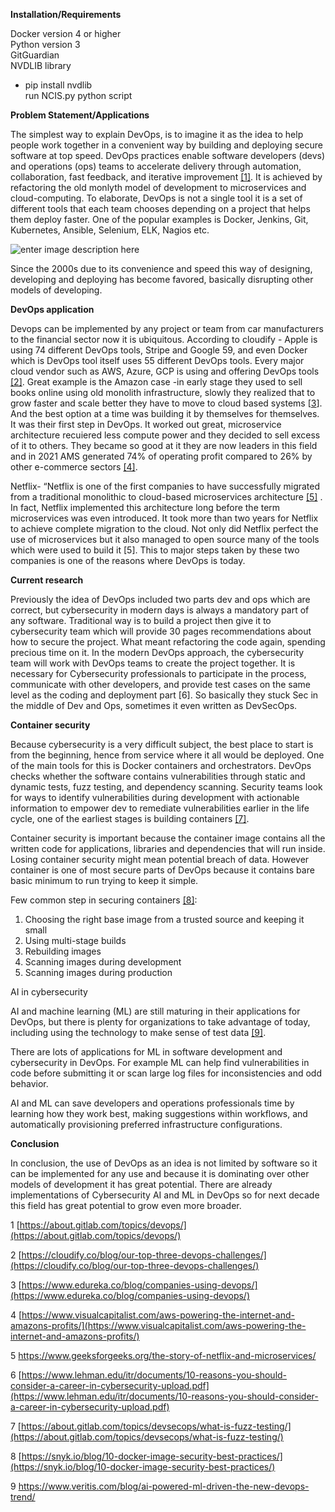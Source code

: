 **Installation/Requirements**

Docker version 4 or higher<br />
Python version 3<br />
GitGuardian<br />
NVDLIB library<br />
- pip install nvdlib<br />
run NCIS.py python script

**Problem Statement/Applications**

The simplest way to explain DevOps, is to imagine it as the idea to help people work together in a convenient way by building and deploying secure software at top speed. DevOps practices enable software developers (devs) and operations (ops) teams to accelerate delivery through automation, collaboration, fast feedback, and iterative improvement [[1]](**[https://about.gitlab.com/topics/devops/](https://about.gitlab.com/topics/devops/)**). It is achieved by refactoring the old monlyth model of development to microservices and cloud-computing. To elaborate, DevOps is not a single tool it is a set of different tools that each team chooses depending on a project that helps them deploy faster. One of the popular examples is Docker, Jenkins, Git, Kubernetes, Ansible, Selenium, ELK, Nagios etc. 

![enter image description here](https://d1jnx9ba8s6j9r.cloudfront.net/blog/wp-content/uploads/2019/06/DevOps-Tools-DevOps-Tutorial-Edureka-1.png)

Since the 2000s due to its convenience and speed this way of designing, developing and deploying has become favored, basically disrupting other models of developing.

**DevOps application**

Devops can be implemented by any project or team from car manufacturers to the financial sector now it is ubiquitous. According to cloudify - Apple is using 74 different DevOps tools, Stripe and Google 59, and even Docker which is DevOps tool itself uses 55 different DevOps tools. Every major cloud vendor such as AWS, Azure, GCP is using and offering DevOps tools [[2]](https://cloudify.co/blog/our-top-three-devops-challenges/). Great example is the Amazon case -in early stage they used to sell books online using old monolith infrastructure, slowly they realized that to grow faster and scale better they have to move to cloud based systems [[3](https://www.edureka.co/blog/companies-using-devops/)]. And the best option at a time was building it by themselves for themselves. It was their first step in DevOps. It worked out great, microservice architecture recuiered less compute power and they decided to sell excess of it to others. They became so good at it they are now leaders in this field and in 2021 AMS generated 74% of operating profit compared to 26% by other e-commerce sectors [[4]](https://www.visualcapitalist.com/aws-powering-the-internet-and-amazons-profits/).

Netflix- “Netflix is one of the first companies to have successfully migrated from a traditional monolithic to cloud-based microservices architecture [[5]](https://www.geeksforgeeks.org/the-story-of-netflix-and-microservices/) . In fact, Netflix implemented this architecture long before the term microservices was even introduced. It took more than two years for Netflix to achieve complete migration to the cloud. Not only did Netflix perfect the use of microservices but it also managed to open source many of the tools which were used to build it [5]. This to major steps taken by these two companies is one of the reasons where DevOps is today.

**Current research**

Previously the idea of DevOps included two parts dev and ops which are correct, but cybersecurity in modern days is always a mandatory part of any software. Traditional way is to build a project then give it to cybersecurity team which will provide 30 pages recommendations about how to secure the project. What meant refactoring the code again, spending precious time on it.
	In the modern DevOps approach, the cybersecurity team will work with DevOps teams to create the project together. It is necessary for Cybersecurity professionals to participate in the process, communicate with other developers, and provide test cases on the same level as the coding and deployment part [6]. So basically they stuck Sec in the middle of Dev and Ops, sometimes it even written as DevSecOps.

**Container security**

Because cybersecurity is a very difficult subject, the best place to start is from the beginning, hence from service where it all would be deployed. One of the main tools for this is Docker containers and orchestrators. DevOps checks whether the software contains vulnerabilities through static and dynamic tests, fuzz testing, and dependency scanning. Security teams look for ways to identify vulnerabilities during development with actionable information to empower dev to remediate vulnerabilities earlier in the life cycle, one of the earliest stages is building containers [[7]](**[https://about.gitlab.com/topics/devsecops/what-is-fuzz-testing/](https://about.gitlab.com/topics/devsecops/what-is-fuzz-testing/)**).

Container security is important because the container image contains all the written code for applications, libraries and dependencies that will run inside. Losing container security might mean potential breach of data. However container is one of most secure parts of DevOps because it contains bare basic minimum to run trying to keep it simple.

Few common step in securing containers [[8]](**[https://snyk.io/blog/10-docker-image-security-best-practices/](https://snyk.io/blog/10-docker-image-security-best-practices/)**):

1.  Choosing the right base image from a trusted source and keeping it small
2.  Using multi-stage builds
3.  Rebuilding images
4.  Scanning images during development
5.  Scanning images during production
    

  
  
  

AI in cybersecurity

AI and machine learning (ML) are still maturing in their applications for DevOps, but there is plenty for organizations to take advantage of today, including using the technology to make sense of test data [[9]](https://www.veritis.com/blog/ai-powered-ml-driven-the-new-devops-trend/).

There are lots of applications for ML in software development and cybersecurity in DevOps. For example ML can help find vulnerabilities in code before submitting it or scan large log files for inconsistencies and odd behavior.

AI and ML can save developers and operations professionals time by learning how they work best, making suggestions within workflows, and automatically provisioning preferred infrastructure configurations.

**Conclusion**

In conclusion, the use of DevOps as an idea is not limited by software so it can be implemented for any use and because it is dominating over other models of development it has great potential. There are already implementations of Cybersecurity AI and ML in DevOps so for next decade this field has great potential to grow even more broader.

  
  

1 [https://about.gitlab.com/topics/devops/](https://about.gitlab.com/topics/devops/)

2 [https://cloudify.co/blog/our-top-three-devops-challenges/](https://cloudify.co/blog/our-top-three-devops-challenges/)

3 [https://www.edureka.co/blog/companies-using-devops/](https://www.edureka.co/blog/companies-using-devops/)

4 [https://www.visualcapitalist.com/aws-powering-the-internet-and-amazons-profits/](https://www.visualcapitalist.com/aws-powering-the-internet-and-amazons-profits/)

5 ​​https://www.geeksforgeeks.org/the-story-of-netflix-and-microservices/

6 [https://www.lehman.edu/itr/documents/10-reasons-you-should-consider-a-career-in-cybersecurity-upload.pdf](https://www.lehman.edu/itr/documents/10-reasons-you-should-consider-a-career-in-cybersecurity-upload.pdf)

7 [https://about.gitlab.com/topics/devsecops/what-is-fuzz-testing/](https://about.gitlab.com/topics/devsecops/what-is-fuzz-testing/)

8 [https://snyk.io/blog/10-docker-image-security-best-practices/](https://snyk.io/blog/10-docker-image-security-best-practices/)

9 https://www.veritis.com/blog/ai-powered-ml-driven-the-new-devops-trend/
